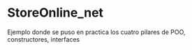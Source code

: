 # StoreOnline_net
Ejemplo donde se puso en practica los cuatro pilares de POO, constructores, interfaces 
